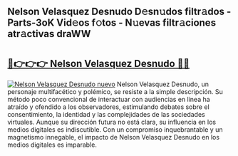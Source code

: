 ## Nelson Velasquez Desnudo D𝚎sn𝚞dos filtr𝚊dos - Parts-3oK Vid𝚎os f𝚘tos - N𝚞evas filtr𝚊ciones atr𝚊ctivas draWW

# <h2><a href="http://mbapky4.tromn.icu/?c=Nelson+Velasquez+Desnudo">🔗👉👉👉 Nelson Velasquez Desnudo 🔗🔗</a></h2>

[![Nelson Velasquez Desnudo nuevo](https://i.imgur.com/pEAQMta.gif)](http://mbapky4.tromn.icu/?c=Nelson+Velasquez+Desnudo)
Nelson Velasquez Desnudo, un personaje multifacético y polémico, se resiste a la simple descripción. Su método poco convencional de interactuar con audiencias en línea ha atraído y ofendido a los observadores, estimulando debates sobre el consentimiento, la identidad y las complejidades de las sociedades virtuales. Aunque su dirección futura no está clara, su influencia en los medios digitales es indiscutible. Con un compromiso inquebrantable y un magnetismo innegable, el impacto de Nelson Velasquez Desnudo en los medios digitales es imparable.
